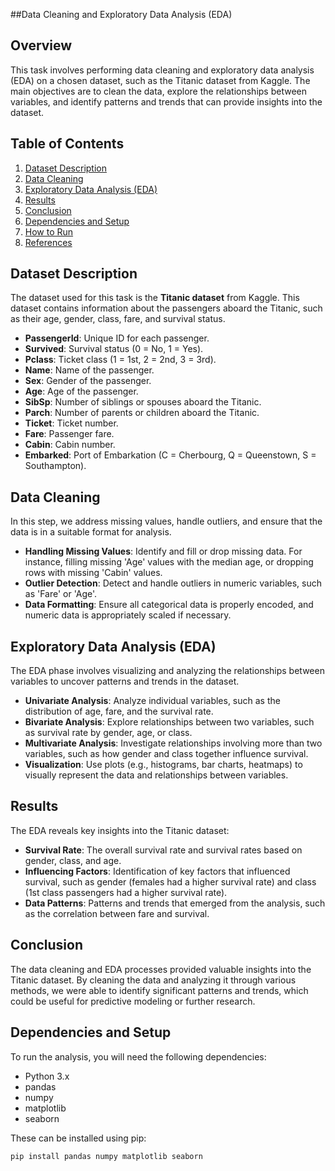 ##Data Cleaning and Exploratory Data Analysis (EDA)

## Overview

This task involves performing data cleaning and exploratory data analysis (EDA) on a chosen dataset, such as the Titanic dataset from Kaggle. The main objectives are to clean the data, explore the relationships between variables, and identify patterns and trends that can provide insights into the dataset. 

## Table of Contents

1. [Dataset Description](#dataset-description)
2. [Data Cleaning](#data-cleaning)
3. [Exploratory Data Analysis (EDA)](#exploratory-data-analysis-eda)
4. [Results](#results)
5. [Conclusion](#conclusion)
6. [Dependencies and Setup](#dependencies-and-setup)
7. [How to Run](#how-to-run)
8. [References](#references)

## Dataset Description

The dataset used for this task is the **Titanic dataset** from Kaggle. This dataset contains information about the passengers aboard the Titanic, such as their age, gender, class, fare, and survival status.

- **PassengerId**: Unique ID for each passenger.
- **Survived**: Survival status (0 = No, 1 = Yes).
- **Pclass**: Ticket class (1 = 1st, 2 = 2nd, 3 = 3rd).
- **Name**: Name of the passenger.
- **Sex**: Gender of the passenger.
- **Age**: Age of the passenger.
- **SibSp**: Number of siblings or spouses aboard the Titanic.
- **Parch**: Number of parents or children aboard the Titanic.
- **Ticket**: Ticket number.
- **Fare**: Passenger fare.
- **Cabin**: Cabin number.
- **Embarked**: Port of Embarkation (C = Cherbourg, Q = Queenstown, S = Southampton).

## Data Cleaning

In this step, we address missing values, handle outliers, and ensure that the data is in a suitable format for analysis.

- **Handling Missing Values**: Identify and fill or drop missing data. For instance, filling missing 'Age' values with the median age, or dropping rows with missing 'Cabin' values.
- **Outlier Detection**: Detect and handle outliers in numeric variables, such as 'Fare' or 'Age'.
- **Data Formatting**: Ensure all categorical data is properly encoded, and numeric data is appropriately scaled if necessary.

## Exploratory Data Analysis (EDA)

The EDA phase involves visualizing and analyzing the relationships between variables to uncover patterns and trends in the dataset.

- **Univariate Analysis**: Analyze individual variables, such as the distribution of age, fare, and the survival rate.
- **Bivariate Analysis**: Explore relationships between two variables, such as survival rate by gender, age, or class.
- **Multivariate Analysis**: Investigate relationships involving more than two variables, such as how gender and class together influence survival.
- **Visualization**: Use plots (e.g., histograms, bar charts, heatmaps) to visually represent the data and relationships between variables.

## Results

The EDA reveals key insights into the Titanic dataset:

- **Survival Rate**: The overall survival rate and survival rates based on gender, class, and age.
- **Influencing Factors**: Identification of key factors that influenced survival, such as gender (females had a higher survival rate) and class (1st class passengers had a higher survival rate).
- **Data Patterns**: Patterns and trends that emerged from the analysis, such as the correlation between fare and survival.

## Conclusion

The data cleaning and EDA processes provided valuable insights into the Titanic dataset. By cleaning the data and analyzing it through various methods, we were able to identify significant patterns and trends, which could be useful for predictive modeling or further research.

## Dependencies and Setup

To run the analysis, you will need the following dependencies:

- Python 3.x
- pandas
- numpy
- matplotlib
- seaborn

These can be installed using pip:

```bash
pip install pandas numpy matplotlib seaborn
